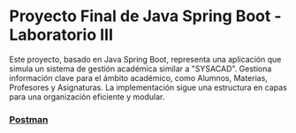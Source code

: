 ﻿# Proyecto Final de Java Spring Boot - Laboratorio III

Este proyecto, basado en Java Spring Boot, representa una aplicación que simula un sistema de gestión académica similar a "SYSACAD". Gestiona información clave para el ámbito académico, como Alumnos, Materias, Profesores y Asignaturas. La implementación sigue una estructura en capas para una organización eficiente y modular.

### [Postman](https://app.getpostman.com/join-team?invite_code=087e7762f1c60ec6e47f918438ced737&target_code=139a6038715e77bb0886538a35b76dd0)
